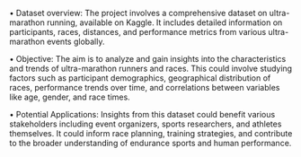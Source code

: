 •	Dataset overview: The project involves a comprehensive dataset on ultra-marathon running, available on Kaggle. It includes detailed information on participants, races, distances, and performance metrics from various ultra-marathon events globally.

•	Objective: The aim is to analyze and gain insights into the characteristics and trends of ultra-marathon runners and races. This could involve studying factors such as participant demographics, geographical distribution of races, performance trends over time, and correlations between variables like age, gender, and race times.

•	Potential Applications: Insights from this dataset could benefit various stakeholders including event organizers, sports researchers, and athletes themselves. It could inform race planning, training strategies, and contribute to the broader understanding of endurance sports and human performance.
